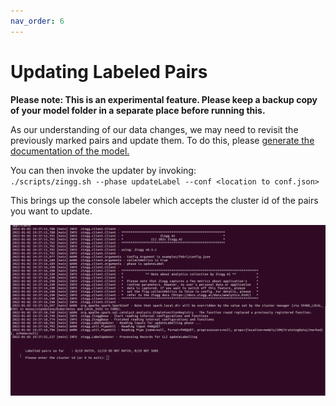 ```yaml
---
nav_order: 6
---
```


# Updating Labeled Pairs

**Please note: This is an experimental feature. Please keep a backup copy of your model folder in a separate place before running this.**

As our understanding of our data changes, we may need to revisit the previously marked pairs and update them. To do this, please [generate the documentation of the model.](generatingDocumentation.md)

You can then invoke the updater by invoking:\
`./scripts/zingg.sh --phase updateLabel --conf <location to conf.json>`

This brings up the console labeler which accepts the cluster id of the pairs you want to update.

![Shows records and asks user to update yes, no, cant say on the cli.](../assets/update.gif)
